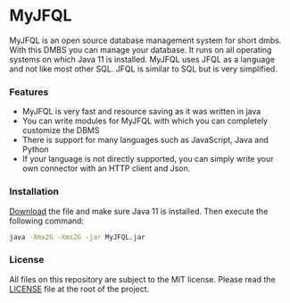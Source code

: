 # MyJFQL

MyJFQL is an open source database management system for short dmbs. With this DMBS you can manage your database. It runs
on all operating systems on which Java 11 is installed. MyJFQL uses JFQL as a language and not like most other SQL. JFQL
is similar to SQL but is very simplified.

### Features

* MyJFQL is very fast and resource saving as it was written in java
* You can write modules for MyJFQL with which you can completely customize the DBMS
* There is support for many languages such as JavaScript, Java and Python
* If your language is not directly supported, you can simply write your own connector with an HTTP client and Json.

### Installation

[Download](https://joker-games.org/documentation/myjfql/download) the file and make sure Java 11 is installed. Then
execute the following command:

```bash
java -Xmx2G -Xms2G -jar MyJFQL.jar
```

### License

All files on this repository are subject to the MIT license. Please read
the [LICENSE](https://github.com/joker-games/MyJFQL/blob/master/LICENSE) file at the root of the project.


